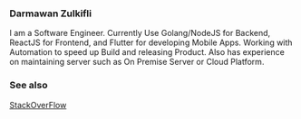 ### Darmawan Zulkifli

I am a Software Engineer. Currently Use Golang/NodeJS for Backend, ReactJS for Frontend, and Flutter for developing Mobile Apps. Working with Automation to speed up Build and releasing Product. Also has experience on maintaining server such as On Premise Server or Cloud Platform.

### See also

[StackOverFlow](https://stackoverflow.com/users/7334197/darmawan-zulkifli)

